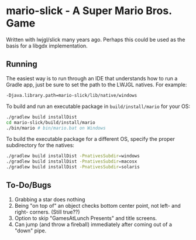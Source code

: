 # mario-slick - A Super Mario Bros. Game
Written with lwjgl/slick many years ago.  Perhaps this could be used as the
basis for a libgdx implementation.

## Running
The easiest way is to run through an IDE that understands how to run a Gradle
app, just be sure to set the path to the LWJGL natives.  For example:

```
-Djava.library.path=mario-slick/lib/native/windows
```

To build and run an executable package in `build/install/mario` for your OS:

```bash
./gradlew build installDist
cd mario-slick/build/install/mario
./bin/mario # bin/mario.bat on Windows
```

To build the executable package for a different OS, specify the proper
subdirectory for the natives:

```bash
./gradlew build installDist -PnativesSubdir=windows
./gradlew build installDist -PnativesSubdir=macosx
./gradlew build installDist -PnativesSubdir=solaris
```

## To-Do/Bugs
1. Grabbing a star does nothing
2. Being "on top of" an object checks bottom center point, not left- and right-
   corners. (Still true??)
3. Option to skip "GamesAtLunch Presents" and title screens.
4. Can jump (and throw a fireball) immediately after coming out of a "down" pipe.
